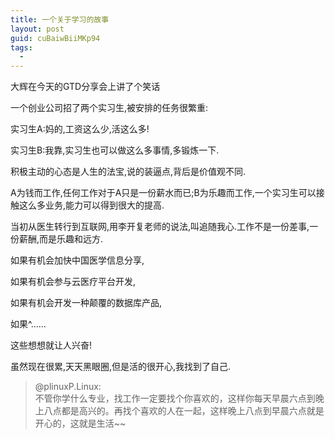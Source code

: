 ```yaml
---
title: 一个关于学习的故事
layout: post
guid: cuBaiwBiiMKp94
tags:
  - 
---
```



大辉在今天的GTD分享会上讲了个笑话

一个创业公司招了两个实习生,被安排的任务很繁重:

实习生A:妈的,工资这么少,活这么多!

实习生B:我靠,实习生也可以做这么多事情,多锻炼一下.

积极主动的心态是人生的法宝,说的装逼点,背后是价值观不同.

A为钱而工作,任何工作对于A只是一份薪水而已;B为乐趣而工作,一个实习生可以接触这么多业务,能力可以得到很大的提高.

 

当初从医生转行到互联网,用李开复老师的说法,叫追随我心.工作不是一份差事,一份薪酬,而是乐趣和远方.

如果有机会加快中国医学信息分享,

如果有机会参与云医疗平台开发,

如果有机会开发一种颠覆的数据库产品,

如果^……

这些想想就让人兴奋!

 

虽然现在很累,天天黑眼圈,但是活的很开心,我找到了自己.

 

> @plinuxP.Linux:  
> 不管你学什么专业，找工作一定要找个你喜欢的，这样你每天早晨六点到晚上八点都是高兴的。再找个喜欢的人在一起，这样晚上八点到早晨六点就是开心的，这就是生活~~